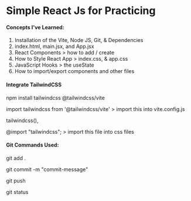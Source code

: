 # Simple React Js for Practicing

#### 

#### **Concepts I've Learned:**



1. Installation of the Vite, Node JS, Git, \& Dependencies
2. index.html, main.jsx, and App.jsx
3. React Components > how to add / create
4. How to Style React App > index.css, \& app.css
5. JavaScript Hooks > the useState
6. How to import/export components and other files



#### **Integrate TailwindCSS** 

npm install tailwindcss @tailwindcss/vite 



import tailwindcss from '@tailwindcss/vite' > import this into vite.config.js

tailwindcss(), 

@import "tailwindcss"; > import this file into css files



#### **Git Commands Used:**

git add .

git commit -m "commit-message" 

git push

git status



